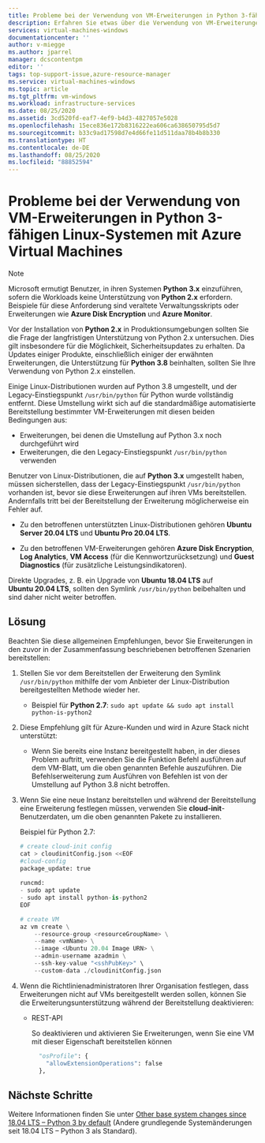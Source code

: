 ```yaml
---
title: Probleme bei der Verwendung von VM-Erweiterungen in Python 3-fähigen Linux-Systemen mit Azure Virtual Machines
description: Erfahren Sie etwas über die Verwendung von VM-Erweiterungen in Python 3-fähigen Linux-Systemen.
services: virtual-machines-windows
documentationcenter: ''
author: v-miegge
ms.author: jparrel
manager: dcscontentpm
editor: ''
tags: top-support-issue,azure-resource-manager
ms.service: virtual-machines-windows
ms.topic: article
ms.tgt_pltfrm: vm-windows
ms.workload: infrastructure-services
ms.date: 08/25/2020
ms.assetid: 3cd520fd-eaf7-4ef9-b4d3-4827057e5028
ms.openlocfilehash: 15ece836e172b8316222ea606ca638650795d5d7
ms.sourcegitcommit: b33c9ad17598d7e4d66fe11d511daa78b4b8b330
ms.translationtype: HT
ms.contentlocale: de-DE
ms.lasthandoff: 08/25/2020
ms.locfileid: "88852594"
---
```

# <a name="issues-using-vm-extensions-in-python-3-enabled-linux-azure-virtual-machines-systems"></a>Probleme bei der Verwendung von VM-Erweiterungen in Python 3-fähigen Linux-Systemen mit Azure Virtual Machines

> [!NOTE]
> Microsoft ermutigt Benutzer, in ihren Systemen **Python 3.x** einzuführen, sofern die Workloads keine Unterstützung von **Python 2.x** erfordern. Beispiele für diese Anforderung sind veraltete Verwaltungsskripts oder Erweiterungen wie **Azure Disk Encryption** und **Azure Monitor**.
>
> Vor der Installation von **Python 2.x** in Produktionsumgebungen sollten Sie die Frage der langfristigen Unterstützung von Python 2.x untersuchen. Dies gilt insbesondere für die Möglichkeit, Sicherheitsupdates zu erhalten. Da Updates einiger Produkte, einschließlich einiger der erwähnten Erweiterungen, die Unterstützung für **Python 3.8** beinhalten, sollten Sie Ihre Verwendung von Python 2.x einstellen.

Einige Linux-Distributionen wurden auf Python 3.8 umgestellt, und der Legacy-Einstiegspunkt `/usr/bin/python` für Python wurde vollständig entfernt. Diese Umstellung wirkt sich auf die standardmäßige automatisierte Bereitstellung bestimmter VM-Erweiterungen mit diesen beiden Bedingungen aus:

- Erweiterungen, bei denen die Umstellung auf Python 3.x noch durchgeführt wird
- Erweiterungen, die den Legacy-Einstiegspunkt `/usr/bin/python` verwenden

Benutzer von Linux-Distributionen, die auf **Python 3.x** umgestellt haben, müssen sicherstellen, dass der Legacy-Einstiegspunkt `/usr/bin/python` vorhanden ist, bevor sie diese Erweiterungen auf ihren VMs bereitstellen. Andernfalls tritt bei der Bereitstellung der Erweiterung möglicherweise ein Fehler auf. 

- Zu den betroffenen unterstützten Linux-Distributionen gehören **Ubuntu Server 20.04 LTS** und **Ubuntu Pro 20.04 LTS**.

- Zu den betroffenen VM-Erweiterungen gehören **Azure Disk Encryption**, **Log Analytics**, **VM Access** (für die Kennwortzurücksetzung) und **Guest Diagnostics** (für zusätzliche Leistungsindikatoren).

Direkte Upgrades, z. B. ein Upgrade von **Ubuntu 18.04 LTS** auf **Ubuntu 20.04 LTS**, sollten den Symlink `/usr/bin/python` beibehalten und sind daher nicht weiter betroffen.

## <a name="resolution"></a>Lösung

Beachten Sie diese allgemeinen Empfehlungen, bevor Sie Erweiterungen in den zuvor in der Zusammenfassung beschriebenen betroffenen Szenarien bereitstellen:

1. Stellen Sie vor dem Bereitstellen der Erweiterung den Symlink `/usr/bin/python` mithilfe der vom Anbieter der Linux-Distribution bereitgestellten Methode wieder her.

   - Beispiel für **Python 2.7**: `sudo apt update && sudo apt install python-is-python2`

1. Diese Empfehlung gilt für Azure-Kunden und wird in Azure Stack nicht unterstützt:

   - Wenn Sie bereits eine Instanz bereitgestellt haben, in der dieses Problem auftritt, verwenden Sie die Funktion Befehl ausführen auf dem VM-Blatt, um die oben genannten Befehle auszuführen. Die Befehlserweiterung zum Ausführen von Befehlen ist von der Umstellung auf Python 3.8 nicht betroffen.

1. Wenn Sie eine neue Instanz bereitstellen und während der Bereitstellung eine Erweiterung festlegen müssen, verwenden Sie **cloud-init**-Benutzerdaten, um die oben genannten Pakete zu installieren.

   Beispiel für Python 2.7:

   ```python
   # create cloud-init config
   cat > cloudinitConfig.json <<EOF
   #cloud-config
   package_update: true
    
   runcmd:
   - sudo apt update
   - sudo apt install python-is-python2 
   EOF

   # create VM
   az vm create \
       --resource-group <resourceGroupName> \
       --name <vmName> \
       --image <Ubuntu 20.04 Image URN> \
       --admin-username azadmin \
       --ssh-key-value "<sshPubKey>" \
       --custom-data ./cloudinitConfig.json
   ```

1. Wenn die Richtlinienadministratoren Ihrer Organisation festlegen, dass Erweiterungen nicht auf VMs bereitgestellt werden sollen, können Sie die Erweiterungsunterstützung während der Bereitstellung deaktivieren:

   - REST-API

     So deaktivieren und aktivieren Sie Erweiterungen, wenn Sie eine VM mit dieser Eigenschaft bereitstellen können

     ```python
       "osProfile": {
         "allowExtensionOperations": false
       },
     ```

## <a name="next-steps"></a>Nächste Schritte

Weitere Informationen finden Sie unter [Other base system changes since 18.04 LTS – Python 3 by default](https://wiki.ubuntu.com/FocalFossa/ReleaseNotes#Python3_by_default) (Andere grundlegende Systemänderungen seit 18.04 LTS – Python 3 als Standard).
